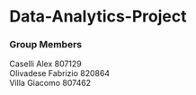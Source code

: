 # Data-Analytics-Project
### Group Members
Caselli Alex 807129 <br />
Olivadese Fabrizio 820864<br />
Villa Giacomo 807462
